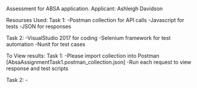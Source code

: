 Assessment for ABSA application.
Applicant:
  Ashleigh Davidson

Resourses Used:
  Task 1:
    -Postman collection for API calls
    -Javascript for tests
    -JSON for responses
    
  Task 2:
    -VisualStudio 2017 for coding
    -Selenium framework for test automation
    -Nunit for test cases
 
To View results:
  Task 1:
    -Please import collection into Postman [AbsaAssignmentTask1.postman_collection.json]
    -Run each request to view response and test scripts
   
  Task 2:
    - 
